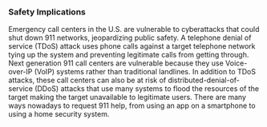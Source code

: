 ### Safety Implications

Emergency call centers in the U.S. are vulnerable to cyberattacks that could shut down 911 networks, jeopardizing public safety. A telephone denial of service (TDoS) attack uses phone calls against a target telephone network tying up the system and preventing legitimate calls from getting through. Next generation 911 call centers are vulnerable because they use Voice-over-IP (VoIP) systems rather than traditional landlines. In addition to TDoS attacks, these call centers can also be at risk of distributed-denial-of-service (DDoS) attacks that use many systems to flood the resources of the target making the target unavailable to legitimate users. There are many ways nowadays to request 911 help, from using an app on a smartphone to using a home security system.
